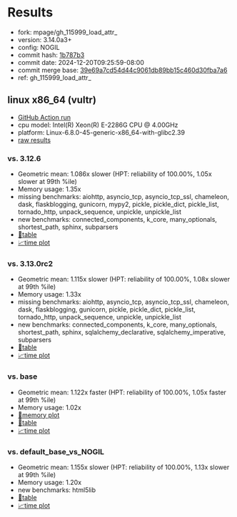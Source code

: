 # Results

- fork: mpage/gh_115999_load_attr_
- version: 3.14.0a3+
- config: NOGIL
- commit hash: [1b787b3](https://github.com/mpage/cpython/commit/1b787b3)
- commit date: 2024-12-20T09:25:59-08:00
- commit merge base: [39e69a7cd54d44c9061db89bb15c460d30fba7a6](https://github.com/python/cpython/commit/39e69a7cd54d44c9061db89bb15c460d30fba7a6)
- ref: gh_115999_load_attr_

## linux x86_64 (vultr)

- [GitHub Action run](https://github.com/facebookexperimental/free-threading-benchmarking/actions/runs/12435972756)
- cpu model: Intel(R) Xeon(R) E-2286G CPU @ 4.00GHz
- platform: Linux-6.8.0-45-generic-x86_64-with-glibc2.39
- [raw results](bm-20241220-vultr-x86_64-mpage-gh_115999_load_attr_-3.14.0a3%2B-1b787b3.json)

### vs. 3.12.6

- Geometric mean: 1.086x slower (HPT: reliability of 100.00%, 1.05x slower at 99th %ile)
- Memory usage: 1.35x
- missing benchmarks: aiohttp, asyncio_tcp, asyncio_tcp_ssl, chameleon, dask, flaskblogging, gunicorn, mypy2, pickle, pickle_dict, pickle_list, tornado_http, unpack_sequence, unpickle, unpickle_list
- new benchmarks: connected_components, k_core, many_optionals, shortest_path, sphinx, subparsers
- [📄table](bm-20241220-vultr-x86_64-mpage-gh_115999_load_attr_-3.14.0a3%2B-1b787b3-vs-3.12.6.md)
- [📈time plot](bm-20241220-vultr-x86_64-mpage-gh_115999_load_attr_-3.14.0a3%2B-1b787b3-vs-3.12.6.svg)

### vs. 3.13.0rc2

- Geometric mean: 1.115x slower (HPT: reliability of 100.00%, 1.08x slower at 99th %ile)
- Memory usage: 1.33x
- missing benchmarks: aiohttp, asyncio_tcp, asyncio_tcp_ssl, chameleon, dask, flaskblogging, gunicorn, pickle, pickle_dict, pickle_list, tornado_http, unpack_sequence, unpickle, unpickle_list
- new benchmarks: connected_components, k_core, many_optionals, shortest_path, sphinx, sqlalchemy_declarative, sqlalchemy_imperative, subparsers
- [📄table](bm-20241220-vultr-x86_64-mpage-gh_115999_load_attr_-3.14.0a3%2B-1b787b3-vs-3.13.0rc2.md)
- [📈time plot](bm-20241220-vultr-x86_64-mpage-gh_115999_load_attr_-3.14.0a3%2B-1b787b3-vs-3.13.0rc2.svg)

### vs. base

- Geometric mean: 1.122x faster (HPT: reliability of 100.00%, 1.05x faster at 99th %ile)
- Memory usage: 1.02x
- [🧠memory plot](bm-20241220-vultr-x86_64-mpage-gh_115999_load_attr_-3.14.0a3%2B-1b787b3-vs-base-mem.svg)
- [📄table](bm-20241220-vultr-x86_64-mpage-gh_115999_load_attr_-3.14.0a3%2B-1b787b3-vs-base.md)
- [📈time plot](bm-20241220-vultr-x86_64-mpage-gh_115999_load_attr_-3.14.0a3%2B-1b787b3-vs-base.svg)

### vs. default_base_vs_NOGIL

- Geometric mean: 1.155x slower (HPT: reliability of 100.00%, 1.13x slower at 99th %ile)
- Memory usage: 1.20x
- new benchmarks: html5lib
- [📄table](bm-20241220-vultr-x86_64-mpage-gh_115999_load_attr_-3.14.0a3%2B-1b787b3-vs-default_base_vs_NOGIL.md)
- [📈time plot](bm-20241220-vultr-x86_64-mpage-gh_115999_load_attr_-3.14.0a3%2B-1b787b3-vs-default_base_vs_NOGIL.svg)

